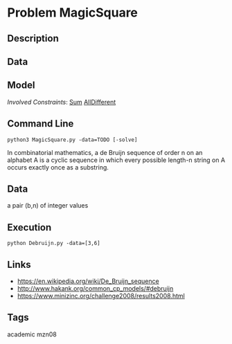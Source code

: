 # Problem MagicSquare

## Description



## Data



## Model

*Involved Constraints*: [Sum](https://pycsp.org/documentation/constraints/Sum) [AllDifferent](https://pycsp.org/documentation/constraints/AllDifferent)


## Command Line

```shell
python3 MagicSquare.py -data=TODO [-solve]
```

In combinatorial mathematics, a de Bruijn sequence of order n on an alphabet A is a cyclic sequence
in which every possible length-n string on A occurs exactly once as a substring.

## Data
  a pair (b,n) of integer values

## Execution
  ```python Debruijn.py -data=[3,6]```

## Links
  - https://en.wikipedia.org/wiki/De_Bruijn_sequence
  - http://www.hakank.org/common_cp_models/#debruijn
  - https://www.minizinc.org/challenge2008/results2008.html

## Tags
  academic mzn08


